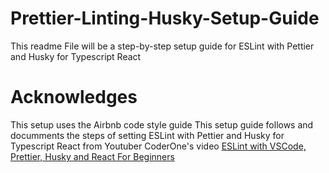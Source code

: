 # Prettier-Linting-Husky-Setup-Guide

This readme File will be a step-by-step setup guide for ESLint with Pettier and Husky for Typescript React

# Acknowledges

This setup uses the Airbnb code style guide
This setup guide follows and documments the steps of setting ESLint with Pettier and Husky for Typescript React from Youtuber CoderOne's video [ESLint with VSCode, Prettier, Husky and React For Beginners](https://www.youtube.com/watch?v=ZXW6Jn6or1w)

